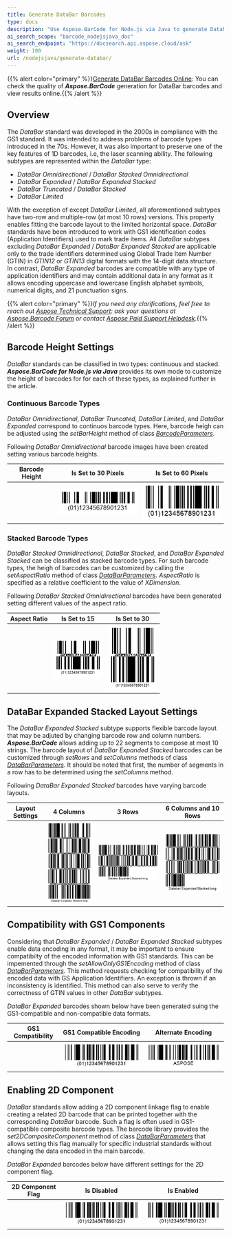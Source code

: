 ```yaml
---
title: Generate DataBar Barcodes
type: docs
description: "Use Aspose.BarCode for Node.js via Java to generate Databar barcodes"
ai_search_scope: "barcode_nodejsjava_doc"
ai_search_endpoint: "https://docsearch.api.aspose.cloud/ask"
weight: 100
url: /nodejsjava/generate-databar/
---
```

{{% alert color="primary" %}}[Generate DataBar Barcodes Online](https://products.aspose.app/barcode/generate/databar): You can check the quality of ***Aspose.BarCode*** generation for DataBar barcodes and view results online.{{% /alert %}}

## **Overview**
The *DataBar* standard was developed in the 2000s in compliance with the GS1 standard. It was intended to address problems of barcode types introduced in the 70s. However, it was also important to preserve one of the key features of 1D barcodes, i.e, the laser scanning ability. The following subtypes are represented within the *DataBar* type: 
- *DataBar Omnidirectional* / *DataBar Stacked Omnidirectional*
- *DataBar Expanded* / *DataBar Expanded Stacked*
- *DataBar Truncated* / *DataBar Stacked*
- *DataBar Limited*
  
With the exception of except *DataBar Limited*, all aforementioned subtypes have two-row and multiple-row (at most 10 rows) versions. This property enables fitting the barcode layout to the limited horizontal space. *DataBar* standards have been introduced to work with GS1 identification codes (Application Identifiers) used to mark trade items. All *DataBar* subtypes excluding *DataBar Expanded* / *DataBar Expanded Stacked* are applicable only to the trade identifiers determined using Global Trade Item Number (GTIN) in *GTIN12* or *GTIN13* digital formats with the 14-digit data structure. In contrast, *DataBar Expanded* barcodes are compatible with any type of application identifiers and may contain additional data in any format as it allows encoding uppercase and lowercase English alphabet symbols, numerical digits, and 21 punctuation signs.  

{{% alert color="primary" %}}*If you need any clarifications, feel free to reach out [Aspose Technical Support](/barcode/nodejsjava/technical-support/): ask your questions at [Aspose.Barcode Forum](https://forum.aspose.com/c/barcode/13) or contact [Aspose Paid Support Helpdesk](https://helpdesk.aspose.com/).*{{% /alert %}}

## **Barcode Height Settings**
*DataBar* standards can be classified in two types: continuous and stacked. ***Aspose.BarCode for Node.js via Java*** provides its own mode to customize the height of barcodes for for each of these types, as explained further in the article.

### **Continuous Barcode Types**
*DataBar Omnidirectional*, *DataBar Truncated*, *DataBar Limited*, and *DataBar Expanded* correspond to continuos barcode types. Here, barcode heigh can be adjusted using the *setBarHeight* method of class [*BarcodeParameters*](https://reference.aspose.com/barcode/nodejs/BarcodeParameters).  
  
Following *DataBar Omnidirectional* barcode images have been created setting various barcode heights.
   
|Barcode Height|Is Set to 30 Pixels|Is Set to 60 Pixels|
| :-: | :-: | :-: |
| |<img src="databarbarheight30pixels.png">|<img src="databarbarheight60pixels.png">|
  
  
### **Stacked Barcode Types**
*DataBar Stacked Omnidirectional*, *DataBar Stacked*, and *DataBar Expanded Stacked* can be classified as stacked barcode types. For such barcode types, the heigh of barcodes can be customized by calling the *setAspectRatio* method of class [*DataBarParameters*](https://reference.aspose.com/barcode/nodejs/DataBarParameters). *AspectRatio* is specified as a relative coefficient to the value of *XDimension*.  
  
Following *DataBar Stacked Omnidirectional* barcodes have been generated setting different values of the aspect ratio.
  
|Aspect Ratio|Is Set to 15|Is Set to 30|
| :-: | :-: | :-: |
| |<img src="databaraspectratio15.png">|<img src="databaraspectratio30.png">|


## **DataBar Expanded Stacked Layout Settings**
The *DataBar Expanded Stacked* subtype supports flexible barcode layout that may be adjuted by changing barcode row and column numbers. ***Aspose.BarCode*** allows adding up to 22 segments to compose at most 10 strings. The barcode layout of *DataBar Expanded Stacked* barcodes can be customized through *setRows* and *setColumns* methods of class [*DataBarParameters*](https://reference.aspose.com/barcode/nodejs/DataBarParameters). It should be noted that first, the number of segments in a row has to be determined using the *setColumns* method.  
  
Following *DataBar Expanded Stacked* barcodes have varying barcode layouts.
  
|Layout Settings|4 Columns|3 Rows|6 Columns and 10 Rows|
| :-: | :-: | :-: | :-: |
| |<img src="databarcols4.png">|<img src="databarrows3.png">|<img src="databarcols6rows10.png">|


## **Compatibility with GS1 Components**
Considering that *DataBar Expanded* / *DataBar Expanded Stacked* subtypes enable data encoding in any format, it may be important to ensure compatibilty of the encoded information with GS1 standards. This can be impemented through the *setAllowOnlyGS1Encoding* method of class [*DataBarParameters*](https://reference.aspose.com/barcode/nodejs/DataBarParameters). This method requests checking for compatibility of the encoded data with GS Application Identifiers. An exception is thrown if an inconsistency is identified. This method can also serve to verify the correctness of GTIN values in other *DataBar* subtypes.     
  
*DataBar Expanded* barcodes shown below have been generated suing the GS1-compatible and non-compatible data formats.
  
|GS1 Compatibility|GS1 Compatible Encoding|Alternate Encoding|
| :-: | :-: | :-: |
| |<img src="databargs1rightencoding.png">|<img src="databargs1variableencoding.png">|


## **Enabling 2D Component**
*DataBar* standards allow adding a 2D component linkage flag to enable creating a related 2D barcode that can be printed together with the corresponding *DataBar* barcode. Such a flag is often used in GS1-compatible composite barcode types. The barcode library provides the *set2DCompositeComponent* method of class [*DataBarParameters*](https://reference.aspose.com/barcode/nodejs/DataBarParameters) that allows setting this flag manually for specific industrial standards without changing the data encoded in the main barcode.  
  
*DataBar Expanded* barcodes below have different settings for the 2D component flag.
  
|2D Component Flag|Is Disabled|Is Enabled|
| :-: | :-: | :-: |
| |<img src="databar2dcomponentdisabled.png">|<img src="databar2dcomponentenabled.png">|
  
